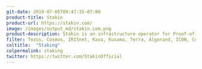 ```yaml
---
git-date: 2019-07-05T09:47:35-07:00
product-title: Stakin
product-url: https://stakin.com/
image: /images/output_md/stakin.com.png
product-description: Stakin is an infrastructure operator for Proof-of-Stake (PoS) public blockchains, offering delegation services. [Interview with Stakin team](/stakin).
filter: Tezos, Cosmos, IRISnet, Kava, Kusama, Terra, Algorand, ICON, Celo, Solana
coltitle:  "Staking"
colpermalink: staking
twitter: https://twitter.com/StakinOfficial
---
```

